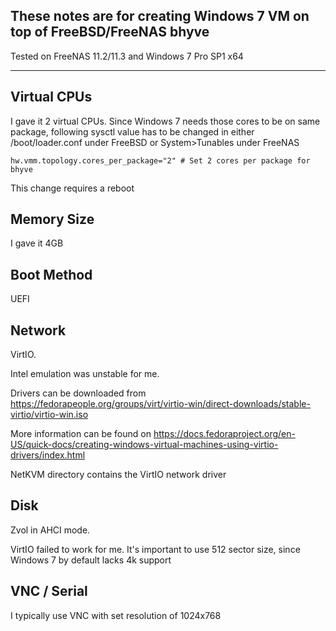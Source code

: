 ## These notes are for creating Windows 7 VM on top of FreeBSD/FreeNAS bhyve
Tested on FreeNAS 11.2/11.3 and Windows 7 Pro SP1 x64

----

## Virtual CPUs

I gave it 2 virtual CPUs. Since Windows 7 needs those cores to be on same package, following sysctl value has to be changed in either /boot/loader.conf under FreeBSD or System>Tunables under FreeNAS
```
hw.vmm.topology.cores_per_package="2" # Set 2 cores per package for bhyve
```
This change requires a reboot

## Memory Size

I gave it 4GB

## Boot Method

UEFI

## Network

VirtIO.

Intel emulation was unstable for me.

Drivers can be downloaded from <https://fedorapeople.org/groups/virt/virtio-win/direct-downloads/stable-virtio/virtio-win.iso>

More information can be found on <https://docs.fedoraproject.org/en-US/quick-docs/creating-windows-virtual-machines-using-virtio-drivers/index.html>

NetKVM directory contains the VirtIO network driver

## Disk

Zvol in AHCI mode.

VirtIO failed to work for me. It's important to use 512 sector size, since Windows 7 by default lacks 4k support

## VNC / Serial

I typically use VNC with set resolution of 1024x768
